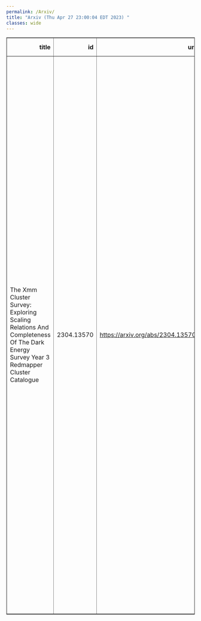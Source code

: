 ```yaml
---
permalink: /Arxiv/
title: "Arxiv (Thu Apr 27 23:00:04 EDT 2023) "
classes: wide
---
```

<table border="1" class="dataframe">
  <thead>
    <tr style="text-align: right;">
      <th>title</th>
      <th>id</th>
      <th>url</th>
      <th>authors</th>
      <th>Local Authors</th>
    </tr>
  </thead>
  <tbody>
    <tr>
      <td>The Xmm Cluster Survey: Exploring Scaling Relations And Completeness Of   The Dark Energy Survey Year 3 Redmapper Cluster Catalogue</td>
      <td>2304.13570</td>
      <td><a href="https://arxiv.org/abs/2304.13570" target="_blank">https://arxiv.org/abs/2304.13570</a></td>
      <td>E. W. Upsdell, P. A. Giles, A. K. Romer, R. Wilkinson, D. J. Turner, M. Hilton, E. Rykoff, A. Farahi, S. Bhargava, T. Jeltema, M. Klein, A. Bermeo, C. A. Collins, L. Ebrahimpour, D. Hollowood, R. G. Mann, M. Manolopoulou, C. J. Miller, P. J. Rooney, Martin Sahlén, J. P. Stott, P. T. P. Viana, S. Allam, O. Alves, D. Bacon, E. Bertin, S. Bocquet, D. Brooks, D. L. Burke, M. Carrasco Kind, J. Carretero, M. Costanzi, L. N. Da Costa, M. E. S. Pereira, J. De Vicente, S. Desai, H. T. Diehl, J. P. Dietrich, S. Everett, I. Ferrero, J. Frieman, J. García-Bellido, D. W. Gerdes, G. Gutierrez, S. R. Hinton, K. Honscheid, D. J. James, K. Kuehn, N. Kuropatkin, M. Lima, J. L. Marshall, J. Mena-Fern, F. Menanteau, R. Miquel, J. J. Mohr, R. L. C. Ogando, A. Pieres, M. Raveri, M. Rodriguez-Monroy, E. Sanchez, V. Scarpine, I. Sevilla-Noarbe, M. Smith, E. Suchyta, M. E. C. Swanson, G. Tarle, C. To, N. Weaverdyck, J. Weller, P. Wiseman</td>
      <td>Chun-Hao To, Klaus Honscheid, Michael Rizzo Smith</td>
    </tr>
  </tbody>
</table>